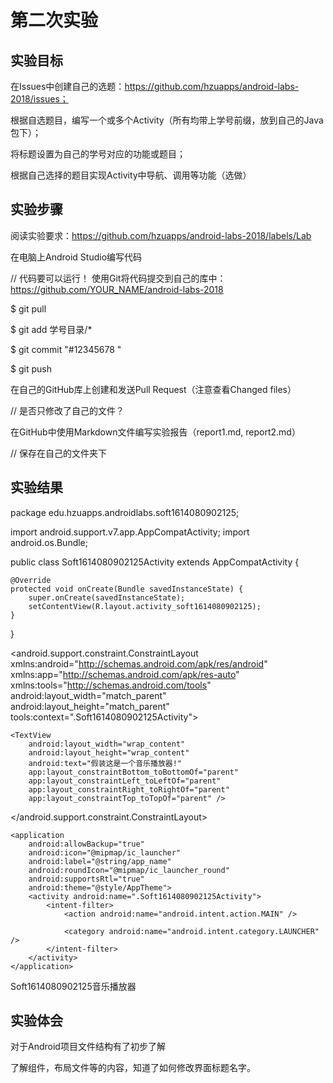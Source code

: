 # 第二次实验
## 实验目标
在Issues中创建自己的选题：https://github.com/hzuapps/android-labs-2018/issues；

根据自选题目，编写一个或多个Activity（所有均带上学号前缀，放到自己的Java包下）；

将标题设置为自己的学号对应的功能或题目；

根据自己选择的题目实现Activity中导航、调用等功能（选做）

## 实验步骤
阅读实验要求：https://github.com/hzuapps/android-labs-2018/labels/Lab

在电脑上Android Studio编写代码

// 代码要可以运行！
使用Git将代码提交到自己的库中：https://github.com/YOUR_NAME/android-labs-2018

$ git pull

$ git add 学号目录/*

$ git commit "#12345678 "

$ git push

在自己的GitHub库上创建和发送Pull Request（注意查看Changed files）

// 是否只修改了自己的文件？

在GitHub中使用Markdown文件编写实验报告（report1.md, report2.md）

// 保存在自己的文件夹下
## 实验结果
package edu.hzuapps.androidlabs.soft1614080902125;

import android.support.v7.app.AppCompatActivity;
import android.os.Bundle;

public class Soft1614080902125Activity extends AppCompatActivity {

    @Override
    protected void onCreate(Bundle savedInstanceState) {
        super.onCreate(savedInstanceState);
        setContentView(R.layout.activity_soft1614080902125);
    }
}


<?xml version="1.0" encoding="utf-8"?>
<android.support.constraint.ConstraintLayout xmlns:android="http://schemas.android.com/apk/res/android"
    xmlns:app="http://schemas.android.com/apk/res-auto"
    xmlns:tools="http://schemas.android.com/tools"
    android:layout_width="match_parent"
    android:layout_height="match_parent"
    tools:context=".Soft1614080902125Activity">

    <TextView
        android:layout_width="wrap_content"
        android:layout_height="wrap_content"
        android:text="假装这是一个音乐播放器!"
        app:layout_constraintBottom_toBottomOf="parent"
        app:layout_constraintLeft_toLeftOf="parent"
        app:layout_constraintRight_toRightOf="parent"
        app:layout_constraintTop_toTopOf="parent" />

</android.support.constraint.ConstraintLayout>

<?xml version="1.0" encoding="utf-8"?>
<manifest xmlns:android="http://schemas.android.com/apk/res/android"
    package="edu.hzuapps.androidlabs.soft1614080902125">

    <application
        android:allowBackup="true"
        android:icon="@mipmap/ic_launcher"
        android:label="@string/app_name"
        android:roundIcon="@mipmap/ic_launcher_round"
        android:supportsRtl="true"
        android:theme="@style/AppTheme">
        <activity android:name=".Soft1614080902125Activity">
            <intent-filter>
                <action android:name="android.intent.action.MAIN" />

                <category android:name="android.intent.category.LAUNCHER" />
            </intent-filter>
        </activity>
    </application>

</manifest>

<resources>
    <string name="app_name">Soft1614080902125音乐播放器</string>
</resources>


## 实验体会
  对于Android项目文件结构有了初步了解
  
了解组件，布局文件等的内容，知道了如何修改界面标题名字。
